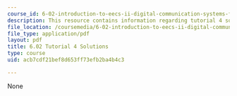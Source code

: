 ```yaml
---
course_id: 6-02-introduction-to-eecs-ii-digital-communication-systems-fall-2012
description: This resource contains information regarding tutorial 4 solutions.
file_location: /coursemedia/6-02-introduction-to-eecs-ii-digital-communication-systems-fall-2012/acb7cdf21bef8d653ff73efb2ba4b4c3_MIT6_02F12_tutor04_sol.pdf
file_type: application/pdf
layout: pdf
title: 6.02 Tutorial 4 Solutions
type: course
uid: acb7cdf21bef8d653ff73efb2ba4b4c3

---
```

None
